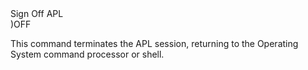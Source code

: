 <div class="heading">
  <div class="name">Sign Off APL</div>
  <div class="command">)OFF</div>
</div>

This command terminates the APL session, returning to the Operating System command processor or shell.

